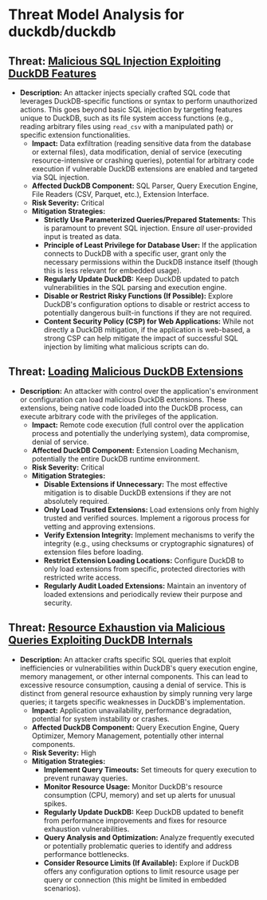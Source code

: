 # Threat Model Analysis for duckdb/duckdb

## Threat: [Malicious SQL Injection Exploiting DuckDB Features](./threats/malicious_sql_injection_exploiting_duckdb_features.md)

*   **Description:** An attacker injects specially crafted SQL code that leverages DuckDB-specific functions or syntax to perform unauthorized actions. This goes beyond basic SQL injection by targeting features unique to DuckDB, such as its file system access functions (e.g., reading arbitrary files using `read_csv` with a manipulated path) or specific extension functionalities.
    *   **Impact:** Data exfiltration (reading sensitive data from the database or external files), data modification, denial of service (executing resource-intensive or crashing queries), potential for arbitrary code execution if vulnerable DuckDB extensions are enabled and targeted via SQL injection.
    *   **Affected DuckDB Component:** SQL Parser, Query Execution Engine, File Readers (CSV, Parquet, etc.), Extension Interface.
    *   **Risk Severity:** Critical
    *   **Mitigation Strategies:**
        *   **Strictly Use Parameterized Queries/Prepared Statements:**  This is paramount to prevent SQL injection. Ensure *all* user-provided input is treated as data.
        *   **Principle of Least Privilege for Database User:** If the application connects to DuckDB with a specific user, grant only the necessary permissions within the DuckDB instance itself (though this is less relevant for embedded usage).
        *   **Regularly Update DuckDB:** Keep DuckDB updated to patch vulnerabilities in the SQL parsing and execution engine.
        *   **Disable or Restrict Risky Functions (If Possible):** Explore DuckDB's configuration options to disable or restrict access to potentially dangerous built-in functions if they are not required.
        *   **Content Security Policy (CSP) for Web Applications:** While not directly a DuckDB mitigation, if the application is web-based, a strong CSP can help mitigate the impact of successful SQL injection by limiting what malicious scripts can do.

## Threat: [Loading Malicious DuckDB Extensions](./threats/loading_malicious_duckdb_extensions.md)

*   **Description:** An attacker with control over the application's environment or configuration can load malicious DuckDB extensions. These extensions, being native code loaded into the DuckDB process, can execute arbitrary code with the privileges of the application.
    *   **Impact:** Remote code execution (full control over the application process and potentially the underlying system), data compromise, denial of service.
    *   **Affected DuckDB Component:** Extension Loading Mechanism, potentially the entire DuckDB runtime environment.
    *   **Risk Severity:** Critical
    *   **Mitigation Strategies:**
        *   **Disable Extensions if Unnecessary:** The most effective mitigation is to disable DuckDB extensions if they are not absolutely required.
        *   **Only Load Trusted Extensions:**  Load extensions only from highly trusted and verified sources. Implement a rigorous process for vetting and approving extensions.
        *   **Verify Extension Integrity:** Implement mechanisms to verify the integrity (e.g., using checksums or cryptographic signatures) of extension files before loading.
        *   **Restrict Extension Loading Locations:** Configure DuckDB to only load extensions from specific, protected directories with restricted write access.
        *   **Regularly Audit Loaded Extensions:** Maintain an inventory of loaded extensions and periodically review their purpose and security.

## Threat: [Resource Exhaustion via Malicious Queries Exploiting DuckDB Internals](./threats/resource_exhaustion_via_malicious_queries_exploiting_duckdb_internals.md)

*   **Description:** An attacker crafts specific SQL queries that exploit inefficiencies or vulnerabilities within DuckDB's query execution engine, memory management, or other internal components. This can lead to excessive resource consumption, causing a denial of service. This is distinct from general resource exhaustion by simply running very large queries; it targets specific weaknesses in DuckDB's implementation.
    *   **Impact:** Application unavailability, performance degradation, potential for system instability or crashes.
    *   **Affected DuckDB Component:** Query Execution Engine, Query Optimizer, Memory Management, potentially other internal components.
    *   **Risk Severity:** High
    *   **Mitigation Strategies:**
        *   **Implement Query Timeouts:** Set timeouts for query execution to prevent runaway queries.
        *   **Monitor Resource Usage:** Monitor DuckDB's resource consumption (CPU, memory) and set up alerts for unusual spikes.
        *   **Regularly Update DuckDB:** Keep DuckDB updated to benefit from performance improvements and fixes for resource exhaustion vulnerabilities.
        *   **Query Analysis and Optimization:** Analyze frequently executed or potentially problematic queries to identify and address performance bottlenecks.
        *   **Consider Resource Limits (If Available):** Explore if DuckDB offers any configuration options to limit resource usage per query or connection (this might be limited in embedded scenarios).

